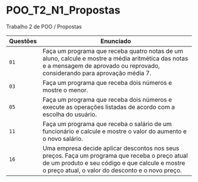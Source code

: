 # POO_T2_N1_Propostas
Trabalho 2 de POO / Propostas

| Questões | Enunciado |
| ------------- | -------------- |
| `01`  | Faça um programa que receba quatro notas de um aluno, calcule e mostre a média aritmética das notas e a mensagem de aprovado ou reprovado, considerando para aprovação média 7.
| `03`  | Faça um programa que receba dois números e mostre o menor.
| `05`  | Faça um programa que receba dois números e execute as operações listadas de acordo com a escolha do usuário.
| `11`  | Faça um programa que receba o salário de um funcionário e calcule e mostre o valor do aumento e o novo salário.
| `16`  | Uma empresa decide aplicar descontos nos seus preços. Faça um programa que receba o preço atual de um produto e seu código e que calcule e mostre o preço atual, o valor do desconto e o novo preço.
